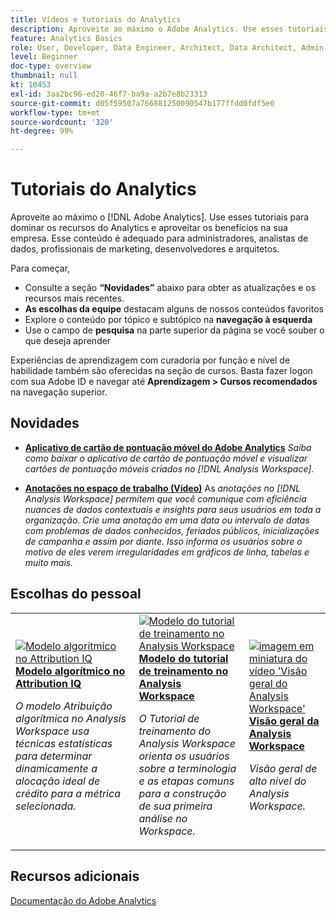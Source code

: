 ```yaml
---
title: Vídeos e tutoriais do Analytics
description: Aproveite ao máximo o Adobe Analytics. Use esses tutoriais para dominar os recursos do Analytics e aproveitar os benefícios na sua empresa. Esse conteúdo é adequado para administradores, analistas de dados, profissionais de marketing, desenvolvedores e arquitetos.
feature: Analytics Basics
role: User, Developer, Data Engineer, Architect, Data Architect, Admin, Leader
level: Beginner
doc-type: overview
thumbnail: null
kt: 10453
exl-id: 3aa2bc96-ed20-46f7-ba9a-a2b7e8b23313
source-git-commit: d05f59507a766881250090547b177ffdd0fdf5e0
workflow-type: tm+mt
source-wordcount: '320'
ht-degree: 99%

---
```




# Tutoriais do Analytics

Aproveite ao máximo o [!DNL Adobe Analytics]. Use esses tutoriais para dominar os recursos do Analytics e aproveitar os benefícios na sua empresa. Esse conteúdo é adequado para administradores, analistas de dados, profissionais de marketing, desenvolvedores e arquitetos.

Para começar,

* Consulte a seção **“Novidades”** abaixo para obter as atualizações e os recursos mais recentes.
* **As escolhas da equipe** destacam alguns de nossos conteúdos favoritos
* Explore o conteúdo por tópico e subtópico na **navegação à esquerda**
* Use o campo de **pesquisa** na parte superior da página se você souber o que deseja aprender

Experiências de aprendizagem com curadoria por função e nível de habilidade também são oferecidas na seção de cursos. Basta fazer logon com sua Adobe ID e navegar até **Aprendizagem > Cursos recomendados** na navegação superior.

<div id="whats-new-section">

## Novidades

* **[Aplicativo de cartão de pontuação móvel do Adobe Analytics](additional-tools/analytics-dashboards/adobe-analytics-dashboards-in-app-experience.md)**
   *Saiba como baixar o aplicativo de cartão de pontuação móvel e visualizar cartões de pontuação móveis criados no [!DNL Analysis Workspace].*

* **[Anotações no espaço de trabalho (Vídeo)](analysis-workspace/navigating-workspace-projects/annotations-in-analysis-workspace.md)**
   As *anotações no [!DNL Analysis Workspace] permitem que você comunique com eficiência nuances de dados contextuais e insights para seus usuários em toda a organização. Crie uma anotação em uma data ou intervalo de datas com problemas de dados conhecidos, feriados públicos, inicializações de campanha e assim por diante. Isso informa os usuários sobre o motivo de eles verem irregularidades em gráficos de linha, tabelas e muito mais.*

</div>

<div id="recs-overview-body-1"></div>
<div id="recs-overview-body-2"></div>
<div id="recs-overview-body-3"></div>
<div id="recs-overview-body-4"></div>
<div id="recs-overview-body-5"></div>
<div id="recs-overview-body-6"></div>

<div id="staff-picks-section">

## Escolhas do pessoal

<table>
<tr>
  <td>
    <a href="analysis-workspace/attribution-iq/algorithmic-model-in-attribution-iq.md">
      <img alt="Modelo algorítmico no Attribution IQ" src="assets/36205.jpg" />
    </a>
    <div>
      <a href="analysis-workspace/attribution-iq/algorithmic-model-in-attribution-iq.md">
    <strong>Modelo algorítmico no Attribution IQ</strong>
    </a>
    </div>
    <p>
    <em>O modelo Atribuição algorítmica no Analysis Workspace usa técnicas estatísticas para determinar dinamicamente a alocação ideal de crédito para a métrica selecionada.</em>
    <p>
  </td>
   <td>
    <a href="analysis-workspace/navigating-workspace-projects/training-tutorial-template-in-analysis-workspace.md">
      <img alt="Modelo do tutorial de treinamento no Analysis Workspace" src="assets/33773.jpg" />
    </a>
    <div>
      <a href="analysis-workspace/navigating-workspace-projects/training-tutorial-template-in-analysis-workspace.md">
    <strong>Modelo do tutorial de treinamento no Analysis Workspace</strong>
    </a>
    </div>
    <p>
    <em>O Tutorial de treinamento do Analysis Workspace orienta os usuários sobre a terminologia e as etapas comuns para a construção de sua primeira análise no Workspace.</em>
    <p>
  </td>
  <td>
    <a href="analysis-workspace/analysis-workspace-basics/analysis-workspace-overview.md">
      <img alt="imagem em miniatura do vídeo 'Visão geral do Analysis Workspace'" src="assets/thumb_analysis-workspace-overview.png" />
    </a>
    <div>
      <a href="analysis-workspace/analysis-workspace-basics/analysis-workspace-overview.md">
    <strong>Visão geral da Analysis Workspace</strong>
    </a>
    </div>
    <p>
    <em>Visão geral de alto nível do Analysis Workspace.</em>
    <p>
  </td>
</tr>
</table>

</div>

## Recursos adicionais

[Documentação do Adobe Analytics](https://experienceleague.adobe.com/docs/analytics.html?lang=pt-BR)
